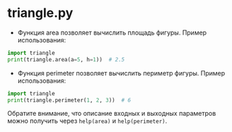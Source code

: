# triangle.py
- Функция area позволяет вычислить площадь фигуры.
Пример использования:
```python
import triangle
print(triangle.area(a=5, h=1))  # 2.5
```

- Функция perimeter позволяет вычислить периметр фигуры.
Пример использования: 
```python 
import triangle
print(triangle.perimeter(1, 2, 3))  # 6
```

Обратите внимание, что описание входных и выходных параметров можно получить через `help(area)` и `help(perimeter)`.